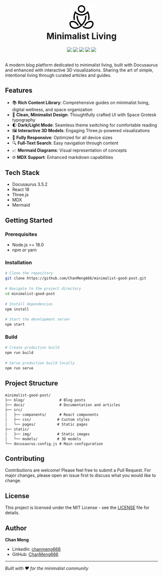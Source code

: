 <div align="center">
 <h1> <img src="/static/img/minimalist-good-post-black.svg" width="80px"><br/>Minimalist Living</h1>
 <img src="https://img.shields.io/github/stars/ChanMeng666/minimalist-good-post?style=social"/>
 <img src="https://img.shields.io/github/forks/ChanMeng666/minimalist-good-post?style=social"/>
 <img src="https://img.shields.io/github/issues/ChanMeng666/minimalist-good-post?style=social"/>
 <img src="https://img.shields.io/website?style=social&url=https%3A%2F%2Fminimalist-good-post.vercel.app"/>
 <img src="https://img.shields.io/github/license/ChanMeng666/minimalist-good-post?style=social"/>
</div>

<br/>

A modern blog platform dedicated to minimalist living, built with Docusaurus and enhanced with interactive 3D visualizations. Sharing the art of simple, intentional living through curated articles and guides.

## Features

- 📚 **Rich Content Library**: Comprehensive guides on minimalist living, digital wellness, and space organization
- 🎨 **Clean, Minimalist Design**: Thoughtfully crafted UI with Space Grotesk typography
- 🌓 **Dark/Light Mode**: Seamless theme switching for comfortable reading
- 🖼️ **Interactive 3D Models**: Engaging Three.js-powered visualizations
- 📱 **Fully Responsive**: Optimized for all device sizes
- 🔍 **Full-Text Search**: Easy navigation through content
- 📈 **Mermaid Diagrams**: Visual representation of concepts
- 🌐 **MDX Support**: Enhanced markdown capabilities

## Tech Stack

- Docusaurus 3.5.2
- React 18
- Three.js
- MDX
- Mermaid

## Getting Started

### Prerequisites

- Node.js >= 18.0
- npm or yarn

### Installation

```bash
# Clone the repository
git clone https://github.com/ChanMeng666/minimalist-good-post.git

# Navigate to the project directory
cd minimalist-good-post

# Install dependencies
npm install

# Start the development server
npm start
```

### Build

```bash
# Create production build
npm run build

# Serve production build locally
npm run serve
```

## Project Structure

```
minimalist-good-post/
├── blog/                # Blog posts
├── docs/                # Documentation and articles
├── src/
│   ├── components/      # React components
│   ├── css/            # Custom styles
│   └── pages/          # Static pages
├── static/
│   ├── img/            # Static images
│   └── models/         # 3D models
└── docusaurus.config.js # Main configuration
```

## Contributing

Contributions are welcome! Please feel free to submit a Pull Request. For major changes, please open an issue first to discuss what you would like to change.

## License

This project is licensed under the MIT License - see the [LICENSE](LICENSE) file for details.

## Author

**Chan Meng**
- LinkedIn: [chanmeng666](https://www.linkedin.com/in/chanmeng666/)
- GitHub: [ChanMeng666](https://github.com/ChanMeng666)

---

*Built with ❤️ for the minimalist community*
